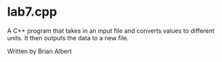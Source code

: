 # lab7.cpp

A C++ program that takes in an input file and converts values to different units. It then outputs the data to a new file. 

Written by Brian Albert
